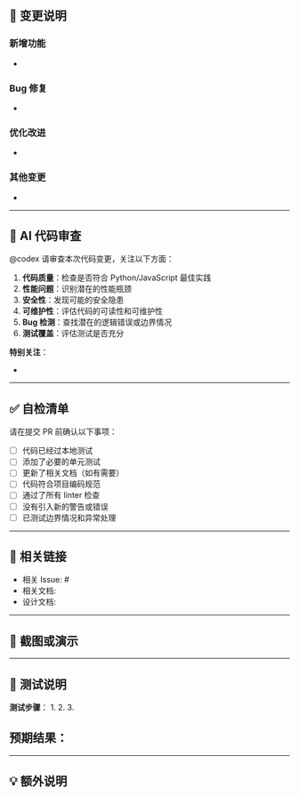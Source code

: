 ## 📝 变更说明

<!-- 请描述本次 PR 的主要变更内容 -->

### 新增功能
- 

### Bug 修复
- 

### 优化改进
- 

### 其他变更
- 

---

## 🤖 AI 代码审查

@codex 请审查本次代码变更，关注以下方面：

1. **代码质量**：检查是否符合 Python/JavaScript 最佳实践
2. **性能问题**：识别潜在的性能瓶颈
3. **安全性**：发现可能的安全隐患
4. **可维护性**：评估代码的可读性和可维护性
5. **Bug 检测**：查找潜在的逻辑错误或边界情况
6. **测试覆盖**：评估测试是否充分

**特别关注**：
<!-- 在这里添加需要 Codex 特别注意的文件或功能 -->
- 

---

## ✅ 自检清单

请在提交 PR 前确认以下事项：

- [ ] 代码已经过本地测试
- [ ] 添加了必要的单元测试
- [ ] 更新了相关文档（如有需要）
- [ ] 代码符合项目编码规范
- [ ] 通过了所有 linter 检查
- [ ] 没有引入新的警告或错误
- [ ] 已测试边界情况和异常处理

---

## 🔗 相关链接

<!-- 如果相关，请添加以下链接 -->

- 相关 Issue: #
- 相关文档: 
- 设计文档: 

---

## 📸 截图或演示

<!-- 如果是 UI 变更或新功能，请添加截图或 GIF -->

---

## 🧪 测试说明

<!-- 描述如何测试本次变更 -->

**测试步骤**：
1. 
2. 
3. 

**预期结果**：
- 

---

## 💡 额外说明

<!-- 其他需要审查者注意的事项 -->


